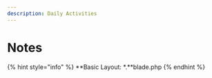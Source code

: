 ```yaml
---
description: Daily Activities
---
```


# Notes

{% hint style="info" %}
**Basic Layout: \*.**blade.php
{% endhint %}
